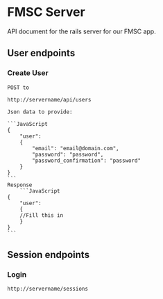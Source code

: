
# FMSC Server
API document for the rails server for our FMSC app.

## User endpoints

### Create User
    POST to 

	http://servername/api/users

	Json data to provide:

	```JavaScript
	{	
		"user": 
		{
	    	"email": "email@domain.com",
	    	"password": "password",
	    	"password_confirmation": "password"
		}
	}
	```
	Response
		```JavaScript
	{	
		"user": 
		{
		//Fill this in
 		}
	}
	```

## Session endpoints

### Login
	http://servername/sessions

